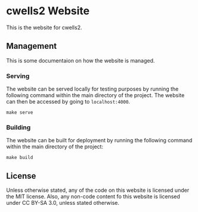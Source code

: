 # cwells2 Website
This is the website for cwells2.

## Management
This is some documentaion on how the website is managed.

### Serving
The website can be served locally for testing purposes by running the following command within the main directory of the project. The website can then be accessed by going to `localhost:4000`.

```
make serve
```

### Building
The website can be built for deployment by running the following command within the main directory of the project:

```
make build
```

## License
Unless otherwise stated, any of the code on this website is licensed under the MIT license. Also, any non-code content fo this website is licensed under CC BY-SA 3.0, unless stated otherwise.
